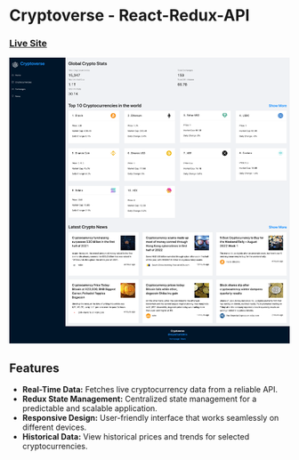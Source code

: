 

# Cryptoverse - React-Redux-API

### [Live Site](https://crypto-api-app-redux.netlify.app/)


<img src="src/images/readme.png">

## Features

- **Real-Time Data:** Fetches live cryptocurrency data from a reliable API.
- **Redux State Management:** Centralized state management for a predictable and scalable application.
- **Responsive Design:** User-friendly interface that works seamlessly on different devices.
- **Historical Data:** View historical prices and trends for selected cryptocurrencies.
